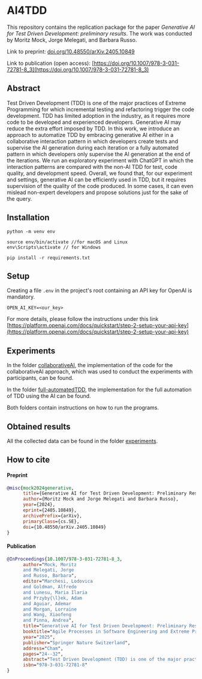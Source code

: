 # AI4TDD

This repository contains the replication package for the paper *Generative AI for Test Driven Development: preliminary results*. The work was conducted by Moritz Mock, Jorge Melegati, and Barbara Russo.

Link to preprint: [doi.org/10.48550/arXiv.2405.10849](https://doi.org/10.48550/arXiv.2405.10849)

Link to publication (open access): [https://doi.org/10.1007/978-3-031-72781-8_3](https://doi.org/10.1007/978-3-031-72781-8_3)

## Abstract

Test Driven Development (TDD) is one of the major practices of Extreme Programming for which incremental testing and refactoring trigger the code development. TDD has limited adoption in the industry, as it requires more code to be developed and experienced developers. Generative AI may reduce the extra effort imposed by TDD. In this work, we introduce an approach to automatize TDD by embracing generative AI either in a collaborative interaction pattern in which developers create tests and supervise the AI generation during each iteration or a fully automated pattern in which developers only supervise the AI generation at the end of the iterations. We run an exploratory experiment with ChatGPT in which the interaction patterns are compared with the non-AI TDD for test, code quality, and development speed. Overall, we found that, for our experiment and settings, generative AI can be efficiently used in TDD, but it requires supervision of the quality of the code produced. In some cases, it can even mislead non-expert developers and propose solutions just for the sake of the query.

## Installation

```
python -m venv env

source env/bin/activate //for macOS and Linux
env\Scripts\activate // for Windows

pip install -r requirements.txt
```

## Setup

Creating a file `.env` in the project's root containing an API key for OpenAI is mandatory.

```
OPEN_AI_KEY=<our_key>
```

For more details, please follow the instructions under this link [https://platform.openai.com/docs/quickstart/step-2-setup-your-api-key](https://platform.openai.com/docs/quickstart/step-2-setup-your-api-key)


## Experiments

In the folder [collaborativeAI](collaborativeAI), the implementation of the code for the collaborativeAI approach, which was used to conduct the experiments with participants, can be found.

In the folder [full-automatedTDD](fully-automatedTDD), the implementation for the full automation of TDD using the AI can be found.

Both folders contain instructions on how to run the programs.


## Obtained results

All the collected data can be found in the folder [experiments](experiments).

## How to cite

#### Preprint

```bibtex
@misc{mock2024generative,
      title={Generative AI for Test Driven Development: Preliminary Results}, 
      author={Moritz Mock and Jorge Melegati and Barbara Russo},
      year={2024},
      eprint={2405.10849},
      archivePrefix={arXiv},
      primaryClass={cs.SE},
      doi={10.48550/arXiv.2405.10849}
}
```
#### Publication
```bibtex
@InProceedings{10.1007/978-3-031-72781-8_3,
      author="Mock, Moritz
      and Melegati, Jorge
      and Russo, Barbara",
      editor="Marchesi, Lodovica
      and Goldman, Alfredo
      and Lunesu, Maria Ilaria
      and Przyby{\l}ek, Adam
      and Aguiar, Ademar
      and Morgan, Lorraine
      and Wang, Xiaofeng
      and Pinna, Andrea",
      title="Generative AI for Test Driven Development: Preliminary Results",
      booktitle="Agile Processes in Software Engineering and Extreme Programming -- Workshops",
      year="2025",
      publisher="Springer Nature Switzerland",
      address="Cham",
      pages="24--32",
      abstract="Test Driven Development (TDD) is one of the major practices of Extreme Programming for which incremental testing and refactoring trigger the code development. TDD has limited adoption in the industry, as it requires more code to be developed and experienced developers. Generative AI (GenAI) may reduce the extra effort imposed by TDD. In this work, we introduce an approach to automatize TDD by embracing GenAI either in a collaborative interaction pattern in which developers create tests and supervise the AI generation during each iteration or a fully-automated pattern in which developers only supervise the AI generation at the end of the iterations. We run an exploratory experiment with ChatGPT in which the interaction patterns are compared with the non-AI TDD regarding test and code quality and development speed. Overall, we found that, for our experiment and settings, GenAI can be efficiently used in TDD, but it requires supervision of the quality of the produced code. In some cases, it can even mislead non-expert developers and propose solutions just for the sake of the query.",
      isbn="978-3-031-72781-8"
}
```

